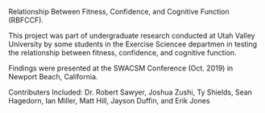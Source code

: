 Relationship Between Fitness, Confidence, and Cognitive Function (RBFCCF).

This project was part of undergraduate research conducted at Utah Valley University by some students in the Exercise Sciencee departmen in testing the relationship between fitness, confidence, and cognitive function.

Findings were presented at the SWACSM Conference (Oct. 2019) in Newport Beach, California. 


Contributers Included:
Dr. Robert Sawyer, Joshua Zushi, Ty Shields, Sean Hagedorn, Ian Miller, Matt Hill, Jayson Duffin, and Erik Jones
